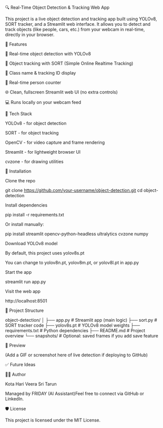🔍 Real-Time Object Detection & Tracking Web App



This project is a live object detection and tracking app built using YOLOv8, SORT tracker, and a Streamlit web interface. It allows you to detect and track objects (like people, cars, etc.) from your webcam in real-time, directly in your browser.

🚀 Features

🔎 Real-time object detection with YOLOv8

📌 Object tracking with SORT (Simple Online Realtime Tracking)

🎯 Class name & tracking ID display

👥 Real-time person counter

🌐 Clean, fullscreen Streamlit web UI (no extra controls)

💻 Runs locally on your webcam feed

🧠 Tech Stack

YOLOv8 - for object detection

SORT - for object tracking

OpenCV - for video capture and frame rendering

Streamlit - for lightweight browser UI

cvzone - for drawing utilities

🔧 Installation

Clone the repo

git clone https://github.com/your-username/object-detection.git
cd object-detection

Install dependencies

pip install -r requirements.txt

Or install manually:

pip install streamlit opencv-python-headless ultralytics cvzone numpy

Download YOLOv8 model

By default, this project uses yolov8s.pt

You can change to yolov8n.pt, yolov8m.pt, or yolov8l.pt in app.py

Start the app

streamlit run app.py

Visit the web app

http://localhost:8501

📁 Project Structure

object-detection/
│
├── app.py               # Streamlit app (main logic)
├── sort.py              # SORT tracker code
├── yolov8s.pt           # YOLOv8 model weights
├── requirements.txt     # Python dependencies
├── README.md            # Project overview
└── snapshots/           # Optional: saved frames if you add save feature

🎥 Preview

(Add a GIF or screenshot here of live detection if deploying to GitHub)

✅ Future Ideas



🧑‍💻 Author

Kota Hari Veera Sri Tarun

Managed by FRIDAY (AI Assistant)Feel free to connect via GitHub or LinkedIn.

🛡️ License

This project is licensed under the MIT License.

